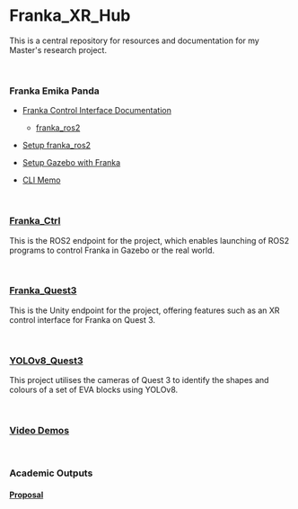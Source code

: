 # Franka_XR_Hub

This is a central repository for resources and documentation for my Master's research project.

<br>

### Franka Emika Panda

- [Franka Control Interface Documentation](https://frankaemika.github.io/docs/index.html)
  - [franka_ros2](https://frankaemika.github.io/docs/franka_ros2.html)

- [Setup franka_ros2](docs/franka/franka_ros2.md)

- [Setup Gazebo with Franka](docs/franka/gazebo.md)

- [CLI Memo](docs/franka/cli.md)


<br>

### [Franka_Ctrl](https://github.com/LOOP115/franka_ctrl)

This is the ROS2 endpoint for the project, which enables launching of ROS2 programs to control Franka in Gazebo or the real world.

<br>

### [Franka_Quest3](https://github.com/LOOP115/Franka_Quest3)

This is the Unity endpoint for the project, offering features such as an XR control interface for Franka on Quest 3.

<br>

### [YOLOv8_Quest3](https://github.com/LOOP115/YOLOv8_Quest3)

This project utilises the cameras of Quest 3 to identify the shapes and colours of a set of EVA blocks using YOLOv8.

<br>

### [Video Demos](https://www.youtube.com/playlist?list=PLGZ6M30GmbVM7x_OCORl0q7Z4LuDY4KiY)

<br>

### Academic Outputs

#### [Proposal](docs//proposal/proposal.pdf)

